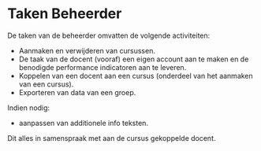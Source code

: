 # Taken Beheerder

De taken van de beheerder omvatten de volgende activiteiten:

- Aanmaken en verwijderen van cursussen.
- De taak van de docent (vooraf) een eigen account aan te maken en de benodigde performance indicatoren aan te leveren.
- Koppelen van een docent aan een cursus (onderdeel van het aanmaken van een cursus).
- Exporteren van data van een groep.

Indien nodig:
- aanpassen van additionele info teksten.

Dit alles in samenspraak met aan de cursus gekoppelde docent.
